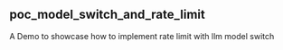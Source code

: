 ## poc_model_switch_and_rate_limit
A Demo to showcase how to implement rate limit with llm model switch 
